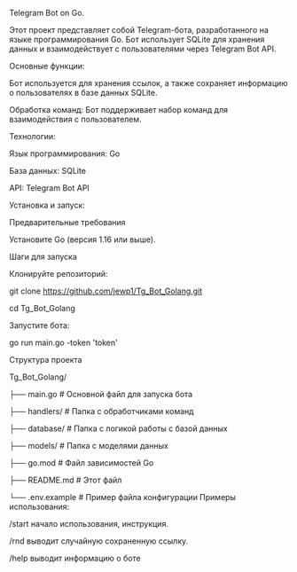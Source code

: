 Telegram Bot on Go.

Этот проект представляет собой Telegram-бота, разработанного на языке программирования Go. Бот использует SQLite для хранения данных и взаимодействует с пользователями через Telegram Bot API.

Основные функции:

Бот используется для хранения ссылок, а также сохраняет информацию о пользователях в базе данных SQLite.

Обработка команд: Бот поддерживает набор команд для взаимодействия с пользователем.

Технологии:

Язык программирования: Go

База данных: SQLite

API: Telegram Bot API

Установка и запуск:

Предварительные требования

Установите Go (версия 1.16 или выше).

Шаги для запуска

Клонируйте репозиторий:

git clone https://github.com/jewp1/Tg_Bot_Golang.git

cd Tg_Bot_Golang

Запустите бота:

go run main.go -token 'token'

Структура проекта

Tg_Bot_Golang/

├── main.go # Основной файл для запуска бота

├── handlers/ # Папка с обработчиками команд

├── database/ # Папка с логикой работы с базой данных

├── models/ # Папка с моделями данных

├── go.mod # Файл зависимостей Go

├── README.md # Этот файл

└── .env.example # Пример файла конфигурации Примеры использования:

/start начало использования, инструкция.

/rnd выводит случайную сохраненную ссылку.

/help выводит информацию о боте
